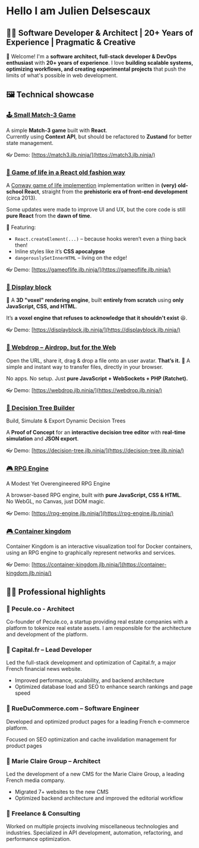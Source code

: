 # Hello I am Julien Delsescaux

<!--<PRESENTATION>-->

## 🧑‍💻 Software Developer & Architect | 20+ Years of Experience | Pragmatic & Creative

👋 Welcome! I'm a **software architect, full-stack developer & DevOps enthusiast** with **20+ years of experience**.
I love **building scalable systems, optimizing workflows, and creating experimental projects** that push the limits of what's possible in web development.

<!--</PRESENTATION>-->

<!--<WORKING-ON> -->
<!--</WORKING-ON> -->

<!--<DEMOS>-->

## 🖼️ Technical showcase
<!--<DEMO-deljdlx/dc-match3>-->

### [🕹️ Small Match-3 Game  ](https://github.com/deljdlx/dc-match3)

A simple **Match-3 game** built with **React**.  
Currently using **Context API**, but should be refactored to **Zustand** for better state management.

👓 Demo: [https://match3.jlb.ninja/](https://match3.jlb.ninja/)

<!--</DEMO-deljdlx/dc-match3>-->

<!--<DEMO-deljdlx/dc-gameoflife>-->

### [🍄 Game of life in a React old fashion way](https://github.com/deljdlx/dc-gameoflife)

A [Conway game of life implemention](https://en.wikipedia.org/wiki/Conway%27s_Game_of_Life) implementation written in **(very) old-school React**, straight from the **prehistoric era of front-end development** (circa 2013).

Some updates were made to improve UI and UX, but the core code is still **pure React** from the **dawn of time**.

🦖 Featuring:
- `React.createElement(...)` – because hooks weren’t even a thing back then!  
- Inline styles like it’s **CSS apocalypse**  
- `dangerouslySetInnerHTML` – living on the edge!

👓 Demo: [https://gameoflife.jlb.ninja/](https://gameoflife.jlb.ninja/)

<!--</DEMO-deljdlx/dc-gameoflife>-->

<!--<DEMO-deljdlx/dc-displayblock>-->

### [🧊 Display block](https://github.com/deljdlx/dc-displayblock)

🚀 A **3D "voxel" rendering engine**, built **entirely from scratch** using **only JavaScript, CSS, and HTML**.  

It’s **a voxel engine that refuses to acknowledge that it shouldn't exist** 😆.

👓 Demo: [https://displayblock.jlb.ninja/](https://displayblock.jlb.ninja/)

<!--</DEMO-deljdlx/dc-displayblock>-->

<!--<DEMO-deljdlx/dc-webdrop>-->

### [🛜 Webdrop – Airdrop, but for the Web](https://github.com/deljdlx/dc-webdrop)

Open the URL, share it, drag & drop a file onto an user avatar. **That’s it.** 🚀
A simple and instant way to transfer files, directly in your browser.

No apps. No setup. Just **pure JavaScript + WebSockets + PHP (Ratchet).**

👓 Demo: [https://webdrop.jlb.ninja/](https://webdrop.jlb.ninja/)

<!--</DEMO-deljdlx/dc-webdrop>-->

<!--<DEMO-deljdlx/dc-decision-tree>-->

### [🌳 Decision Tree Builder](https://github.com/deljdlx/dc-decision-tree)

Build, Simulate & Export Dynamic Decision Trees

A **Proof of Concept** for an **interactive decision tree editor** with **real-time simulation** and **JSON export**.

👓 Demo: [https://decision-tree.jlb.ninja/](https://decision-tree.jlb.ninja/)

<!--</DEMO-deljdlx/dc-decision-tree>-->

<!--<DEMO-deljdlx/dc-rpg-engine>-->

### [🎮 RPG Engine](https://github.com/deljdlx/dc-rpg-engine)

A Modest Yet Overengineered RPG Engine

A browser-based RPG engine, built with **pure JavaScript, CSS & HTML**.  
No WebGL, no Canvas, just DOM magic.

👓 Demo: [https://rpg-engine.jlb.ninja/](https://rpg-engine.jlb.ninja/)

<!--</DEMO-deljdlx/dc-rpg-engine>-->

<!--<DEMO-deljdlx/dc-container-kingdom>-->

### [🎮 Container kingdom](https://github.com/deljdlx/dc-container-kingdom)

Container Kingdom is an interactive visualization tool for Docker containers, using an RPG engine to graphically represent networks and services.

👓 Demo: [https://container-kingdom.jlb.ninja/](https://container-kingdom.jlb.ninja/)

<!--</DEMO-deljdlx/dc-container-kingdom>-->

<!--</DEMOS>-->

<!--<RESUME> -->
## 👨‍💻 Professional highlights

### 🚀 Pecule.co - Architect
Co-founder of Pecule.co, a startup providing real estate companies with a platform to tokenize real estate assets. I am responsible for the architecture and development of the platform.

### 🚀 Capital.fr – Lead Developer
Led the full-stack development and optimization of Capital.fr, a major French financial news website.

- Improved performance, scalability, and backend architecture
- Optimized database load and SEO to enhance search rankings and page speed

### 🚀 RueDuCommerce.com – Software Engineer

Developed and optimized product pages for a leading French e-commerce platform.

Focused on SEO optimization and cache invalidation management for product pages

### 🚀 Marie Claire Group – Architect

Led the development of a new CMS for the Marie Claire Group, a leading French media company.

- Migrated 7+ websites to the new CMS
- Optimized backend architecture and improved the editorial workflow

### 🚀 Freelance & Consulting

Worked on multiple projects involving miscellaneous technologies and industries.
Specialized in API development, automation, refactoring, and performance optimization.

<!--</RESUME> -->

<!--<MISC>-->

<!--</MISC>-->

<!--
```mermaid
mindmap
  root((mindmap))
    Origins
      Long history
      ::icon(fa fa-book)
      Popularisation
        British popular psychology author Tony Buzan
    Research
      On effectiveness<br/>and features
      On Automatic creation
        Uses
            Creative techniques
            Strategic planning
            Argument mapping
    Tools
      Pen and paper
      Mermaid
```
//-->

<!--
Here are some ideas to get you started:

- 🔭 I’m currently working on ...
- 🌱 I’m currently learning ...
- 👯 I’m looking to collaborate on ...
- 🤔 I’m looking for help with ...
- 💬 Ask me about ...
- 📫 How to reach me: ...
- 😄 Pronouns: ...
- ⚡ Fun fact: ...
-->
